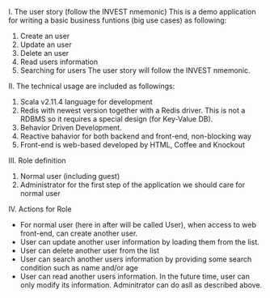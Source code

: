 I. The user story (follow the INVEST nmemonic)
This is a demo application for writing a basic business funtions (big use cases) as following:
1. Create an user 
2. Update an user 
3. Delete an user
4. Read users information
5. Searching for users
The user story will follow the INVEST nmemonic.

II. The technical usage are included as followings:
1. Scala v2.11.4 language for development
2. Redis with newest version together with a Redis driver. This is not a RDBMS so it requires a special design (for Key-Value DB).
3. Behavior Driven Development.
4. Reactive bahavior for both backend and front-end, non-blocking way
5. Front-end is web-based developed by HTML, Coffee and Knockout

III. Role definition
1. Normal user (including guest)
2. Administrator
for the first step of the application we should care for normal user

IV. Actions for Role
- For normal user (here in after will be called User), when access to web front-end, can create another user.
- User can update another user information by loading them from the list.
- User can delete another user from the list
- User can search another users information by providing some search condition such as name and/or age
- User can read another users information.
In the future time, user can only modify its information. Adminitrator can do asll as described above.


